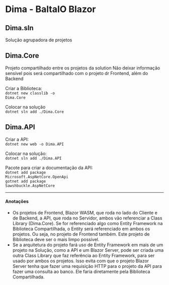 <h1>Dima - BaltaIO Blazor</h1>
<h2>Dima.sln</h2>
Solução agrupadora de projetos

<h2>Dima.Core</h2>

Projeto compartilhado entre os projetos da solution
Não deixar informação sensível pois será compartilhado com o projeto dr Frontend, além do Backend

Criar a Biblioteca:<br>
<code>dotnet new classlib -o Dima.Core</code>

Colocar na solução<br>
<code>dotnet sln add ./Dima.Core</code>

<h2>Dima.API</h2>

Criar a API:<br>
<code>dotnet new web -o Dima.API</code>

Colocar na solução:<br>
<code>dotnet sln add ./Dima.API</code>

Pacote para criar a documentação da API:<br>
<code>dotnet add package Microsoft.AspNetCore.OpenApi</code><br>
<code>gotnet add package Sawshbuckle.AspNetCore</code>

<hr>

<h4>Anotações</h4>
<ul>
  <li>
    Os projetos de Frontend, Blazor WASM, que roda no lado do Cliente e de Backend, a API, que roda no Servidor, ambos vão referenciar a Class Library (Dima.Core). 
    Se for referenciado algo como Entity Framework na Biblioteca Compartilhada, o Entity será referenciado em ambos os projetos. Ou seja, no projeto de Frontend também.
    Este projeto de Biblioteca deve ser o mais limpo possível.
  </li>
  <li>
    Se a arquitetura do projeto fará uso de Entity Framework em mais de um projeto na Solução, como a API e um Blazor Server, pode ser criada uma outra Class Library que faz referência ao Entity Framework, para ser usado por ambos os projetos.
    Isso evita com que o projeto Blazor Server tenha que fazer uma requisição HTTP para o projeto da API para fazer uma consulta ao banco. Ele faria diretamente pela Biblioteca Compartilhada.
  </li>
</ul>
